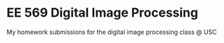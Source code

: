 # EE 569 Digital Image Processing
 My homework submissions for the digital image processing class @ USC
